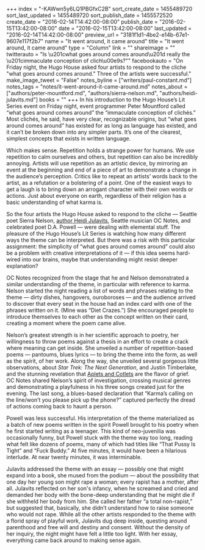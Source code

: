 +++
index = "-KAWwn5y6LQ1PBGfxC2B"
sort_create_date = 1455489720
sort_last_updated = 1455489720
sort_publish_date = 1455572520
create_date = "2016-02-14T14:42:00-08:00"
publish_date = "2016-02-15T13:42:00-08:00"
date = "2016-02-15T13:42:00-08:00"
last_updated = "2016-02-14T14:42:00-08:00"
preview_url = "3181f1d1-4be2-e14b-67e1-9607e117f2b7"
name = "It went around, it came around"
title = "It went around, it came around"
type = "Column"
link = ""
shareimage = ""
twitterauto = "Is \u201cwhat goes around comes around\u201d really the \u201cimmaculate conception of clich\u00e9s?\""
facebookauto = "On Friday night, the Hugo House asked four artists to respond to the cliche \"what goes around comes around.\" Three of the artists were successful."
make_image_tweet = "False"
notes_byline = ["writers/paul-constant.md"]
notes_tags = "notes/it-went-around-it-came-around.md"
notes_about = ["authors/peter-mountford.md", "authors/sierra-nelson.md", "authors/heidi-julavits.md"]
books = ""
+++
In his introduction to the Hugo House’s Lit Series event on Friday night, event programmer Peter Mountford called “what goes around comes around” the “immaculate conception of clichés.” Most clichés, he said, have very clear, recognizable origins, but “what goes around comes around” has existed for as long as language has existed, and it can’t be broken down into any simpler parts. It’s one of the clearest, simplest concepts that exists in written language.

Which makes sense. Repetition holds a strange power for humans. We use repetition to calm ourselves and others, but repetition can also be incredibly annoying. Artists will use repetition as an artistic device, by mirroring an event at the beginning and end of a piece of art to demonstrate a change in the audience’s perception. Critics like to repeat an artists’ words back to the artist, as a refutation or a bolstering of a point. One of the easiest ways to get a laugh is to bring down an arrogant character with their own words or actions. Just about everyone on earth, regardless of their religion has a basic understanding of what karma is.

So the four artists the Hugo House asked to respond to the cliche — Seattle poet Sierra Nelson, [author Heidi Julavits](http://seattlereviewofbooks.com/reviews/time-out-of-joint/), Seattle musician OC Notes, and celebrated poet D.A. Powell — were dealing with elemental stuff. The pleasure of the Hugo House’s Lit Series is watching how many different ways the theme can be interpreted. But there was a risk with this particular assignment: the simplicity of “what goes around comes around” could also be a problem with creative interpretations of it — if this idea seems hard-wired into our brains, maybe that understanding might resist deeper explanation?

OC Notes recognized from the stage that he and Nelson demonstrated a similar understanding of the theme, in particular with reference to karma. Nelson started the night reading a list of words and phrases relating to the theme — dirty dishes, hangovers, ouroboroses — and the audience arrived to discover that every seat in the house had an index card with one of the phrases written on it. (Mine was “Diet Crazes.”) She encouraged people to introduce themselves to each other as the concept written on their card, creating a moment where the poem came alive. 

Nelson’s greatest strength is in her scientific approach to poetry, her willingness to throw poems against a thesis in an effort to create a crack where meaning can get inside. She unveiled a number of repetition-based poems — pantoums, blues lyrics — to bring the theme into the form, as well as the spirit, of her work. Along the way, she unveiled several gorgeous little observations, about *Star Trek: The Next Generation*, and Justin Timberlake, and the stunning revelation that  [Aplets and Cotlets](http://www.libertyorchards.com/?gclid=Cj0KEQiA6IC2BRDcjPrjm_istoUBEiQASrLz1jFDkZ5ZDcTKJUVA96Wjdk4QDXRH0XPHL6Wlihu1nvIaAtlA8P8HAQ) are the flavor of grief. OC Notes shared Nelson’s spirit of investigation, crossing musical genres and demonstrating a playfulness in his three songs created just for the evening. The last song, a blues-based declaration that “Karma’s calling on the line/won’t you please pick up the phone?” captured perfectly the dread of actions coming back to haunt a person. 

Powell was less successful. His interpretation of the theme materialized as a batch of new poems written in the spirit Powell brought to his poetry when he first started writing as a teenager. This kind of neo-juvenilia was occasionally funny, but Powell stuck with the theme way too long, reading what felt like dozens of poems, many of which had titles like “That Pussy Is Tight” and “Fuck Buddy.” At five minutes, it would have been a hilarious interlude. At near twenty minutes, it was interminable.

Julavits addressed the theme with an essay — possibly one that might expand into a book, she mused from the podium — about the possibility that one day her young son might rape a woman; every rapist has a mother, after all. Julavits reflected on her son's infancy, when he screamed and cried and demanded her body with the bone-deep understanding that he might die if she withheld her body from him. She called her father “a total non-rapist,” but suggested that, basically, she didn’t understand how to raise someone who would not rape. While all the other artists responded to the theme with a florid spray of playful work, Julavits dug deep inside, questing around parenthood and free will and destiny and consent. Without the density of her inquiry, the night might have felt a little too light. With her essay, everything came back around to making sense again. 